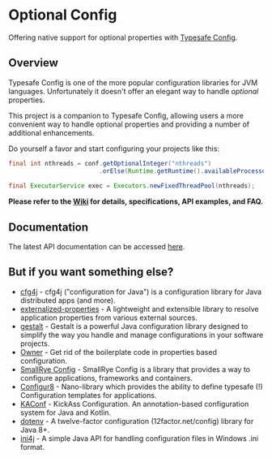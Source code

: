 Optional Config
===============
Offering native support for optional properties with [Typesafe Config](https://github.com/lightbend/config).

Overview
--------
Typesafe Config is one of the more popular configuration libraries for JVM languages. Unfortunately it doesn't offer an elegant way to handle _optional_ properties.

This project is a companion to Typesafe Config, allowing users a more convenient way to handle optional properties and providing a number of additional enhancements.

Do yourself a favor and start configuring your projects like this:

```java
final int nthreads = conf.getOptionalInteger("nthreads")
                         .orElse(Runtime.getRuntime().availableProcessors());
      
final ExecutorService exec = Executors.newFixedThreadPool(nthreads);
```

**Please refer to the [Wiki](https://github.com/zleonov/optional-config/wiki) for details, specifications, API examples, and FAQ.**

Documentation
-------------
The latest API documentation can be accessed [here](https://zleonov.github.io/optional-config/api/latest).

But if you want something else?
-------------------------------
- [cfg4j](https://github.com/cfg4j/cfg4j) - cfg4j ("configuration for Java") is a configuration library for Java distributed apps (and more).
- [externalized-properties](https://github.com/joel-jeremy/externalized-properties) - A lightweight and extensible library to resolve application properties from various external sources.
- [gestalt](https://github.com/gestalt-config/gestalt) - Gestalt is a powerful Java configuration library designed to simplify the way you handle and manage configurations in your software projects.
- [Owner](https://matteobaccan.github.io/owner) - Get rid of the boilerplate code in properties based configuration.
- [SmallRye Config](https://github.com/smallrye/smallrye-config) - SmallRye Config is a library that provides a way to configure applications, frameworks and containers.
- [Configur8](http://dentondav.id/configur8) - Nano-library which provides the ability to define typesafe (!) Configuration templates for applications.
- [KAConf](https://github.com/mariomac/kaconf) - KickAss Configuration. An annotation-based configuration system for Java and Kotlin.
- [dotenv](https://github.com/shyiko/dotenv) - A twelve-factor configuration (12factor.net/config) library for Java 8+.
- [ini4j](https://ini4j.sourceforge.net) - A simple Java API for handling configuration files in Windows .ini format.
